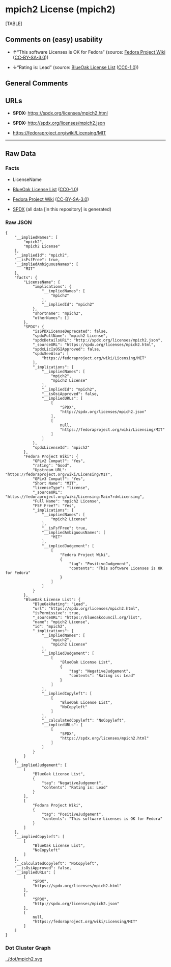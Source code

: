 mpich2 License (mpich2)
=======================

[TABLE]

Comments on (easy) usability
----------------------------

-   **↑**“This software Licenses is OK for Fedora” (source: [Fedora
    Project
    Wiki](https://fedoraproject.org/wiki/Licensing:Main?rd=Licensing "Fedora Project Wiki")
    ([CC-BY-SA-3.0](https://creativecommons.org/licenses/by-sa/3.0/legalcode "CC-BY-SA-3.0")))

-   **↓**“Rating is: Lead” (source: [BlueOak License
    List](https://blueoakcouncil.org/list "BlueOak License List")
    ([CC0-1.0](https://raw.githubusercontent.com/blueoakcouncil/blue-oak-list-npm-package/master/LICENSE "CC0-1.0")))

General Comments
----------------

URLs
----

-   **SPDX:** https://spdx.org/licenses/mpich2.html

-   **SPDX:** http://spdx.org/licenses/mpich2.json

-   https://fedoraproject.org/wiki/Licensing/MIT

------------------------------------------------------------------------

Raw Data
--------

### Facts

-   LicenseName

-   [BlueOak License
    List](https://blueoakcouncil.org/list "BlueOak License List")
    ([CC0-1.0](https://raw.githubusercontent.com/blueoakcouncil/blue-oak-list-npm-package/master/LICENSE "CC0-1.0"))

-   [Fedora Project
    Wiki](https://fedoraproject.org/wiki/Licensing:Main?rd=Licensing "Fedora Project Wiki")
    ([CC-BY-SA-3.0](https://creativecommons.org/licenses/by-sa/3.0/legalcode "CC-BY-SA-3.0"))

-   [SPDX](https://spdx.org/licenses/mpich2.html "SPDX") (all data \[in
    this repository\] is generated)

### Raw JSON

    {
        "__impliedNames": [
            "mpich2",
            "mpich2 License"
        ],
        "__impliedId": "mpich2",
        "__isFsfFree": true,
        "__impliedAmbiguousNames": [
            "MIT"
        ],
        "facts": {
            "LicenseName": {
                "implications": {
                    "__impliedNames": [
                        "mpich2"
                    ],
                    "__impliedId": "mpich2"
                },
                "shortname": "mpich2",
                "otherNames": []
            },
            "SPDX": {
                "isSPDXLicenseDeprecated": false,
                "spdxFullName": "mpich2 License",
                "spdxDetailsURL": "http://spdx.org/licenses/mpich2.json",
                "_sourceURL": "https://spdx.org/licenses/mpich2.html",
                "spdxLicIsOSIApproved": false,
                "spdxSeeAlso": [
                    "https://fedoraproject.org/wiki/Licensing/MIT"
                ],
                "_implications": {
                    "__impliedNames": [
                        "mpich2",
                        "mpich2 License"
                    ],
                    "__impliedId": "mpich2",
                    "__isOsiApproved": false,
                    "__impliedURLs": [
                        [
                            "SPDX",
                            "http://spdx.org/licenses/mpich2.json"
                        ],
                        [
                            null,
                            "https://fedoraproject.org/wiki/Licensing/MIT"
                        ]
                    ]
                },
                "spdxLicenseId": "mpich2"
            },
            "Fedora Project Wiki": {
                "GPLv2 Compat?": "Yes",
                "rating": "Good",
                "Upstream URL": "https://fedoraproject.org/wiki/Licensing/MIT",
                "GPLv3 Compat?": "Yes",
                "Short Name": "MIT",
                "licenseType": "license",
                "_sourceURL": "https://fedoraproject.org/wiki/Licensing:Main?rd=Licensing",
                "Full Name": "mpich2 License",
                "FSF Free?": "Yes",
                "_implications": {
                    "__impliedNames": [
                        "mpich2 License"
                    ],
                    "__isFsfFree": true,
                    "__impliedAmbiguousNames": [
                        "MIT"
                    ],
                    "__impliedJudgement": [
                        [
                            "Fedora Project Wiki",
                            {
                                "tag": "PositiveJudgement",
                                "contents": "This software Licenses is OK for Fedora"
                            }
                        ]
                    ]
                }
            },
            "BlueOak License List": {
                "BlueOakRating": "Lead",
                "url": "https://spdx.org/licenses/mpich2.html",
                "isPermissive": true,
                "_sourceURL": "https://blueoakcouncil.org/list",
                "name": "mpich2 License",
                "id": "mpich2",
                "_implications": {
                    "__impliedNames": [
                        "mpich2",
                        "mpich2 License"
                    ],
                    "__impliedJudgement": [
                        [
                            "BlueOak License List",
                            {
                                "tag": "NegativeJudgement",
                                "contents": "Rating is: Lead"
                            }
                        ]
                    ],
                    "__impliedCopyleft": [
                        [
                            "BlueOak License List",
                            "NoCopyleft"
                        ]
                    ],
                    "__calculatedCopyleft": "NoCopyleft",
                    "__impliedURLs": [
                        [
                            "SPDX",
                            "https://spdx.org/licenses/mpich2.html"
                        ]
                    ]
                }
            }
        },
        "__impliedJudgement": [
            [
                "BlueOak License List",
                {
                    "tag": "NegativeJudgement",
                    "contents": "Rating is: Lead"
                }
            ],
            [
                "Fedora Project Wiki",
                {
                    "tag": "PositiveJudgement",
                    "contents": "This software Licenses is OK for Fedora"
                }
            ]
        ],
        "__impliedCopyleft": [
            [
                "BlueOak License List",
                "NoCopyleft"
            ]
        ],
        "__calculatedCopyleft": "NoCopyleft",
        "__isOsiApproved": false,
        "__impliedURLs": [
            [
                "SPDX",
                "https://spdx.org/licenses/mpich2.html"
            ],
            [
                "SPDX",
                "http://spdx.org/licenses/mpich2.json"
            ],
            [
                null,
                "https://fedoraproject.org/wiki/Licensing/MIT"
            ]
        ]
    }

### Dot Cluster Graph

[../dot/mpich2.svg](../dot/mpich2.svg "../dot/mpich2.svg")
